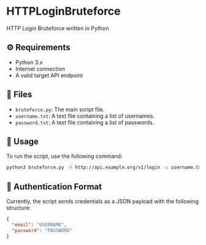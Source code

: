 # HTTPLoginBruteforce

HTTP Login Bruteforce written in Python

## ⚙️ Requirements

- Python 3.x
- Internet connection
- A valid target API endpoint

## 📂 Files

- `bruteforce.py`: The main script file.
- `username.txt`: A text file containing a list of usernames.
- `password.txt`: A text file containing a list of passwords.

## 🚀 Usage

To run the script, use the following command:

```bash
python3 bruteforce.py -h http://api.example.org/v1/login -u username.txt -p password.txt
```

## 🔐 Authentication Format

Currently, the script sends credentials as a JSON payload with the following structure:

```json
{
  "email": "USERNAME",
  "password": "PASSWORD"
}
